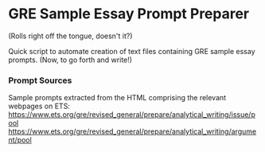 # GRE Sample Essay Prompt Preparer
(Rolls right off the tongue, doesn't it?)

Quick script to automate creation of text files containing GRE sample essay prompts. (Now, to go forth and write!)


### Prompt Sources
Sample prompts extracted from the HTML comprising the relevant webpages on ETS:
https://www.ets.org/gre/revised_general/prepare/analytical_writing/issue/pool
https://www.ets.org/gre/revised_general/prepare/analytical_writing/argument/pool